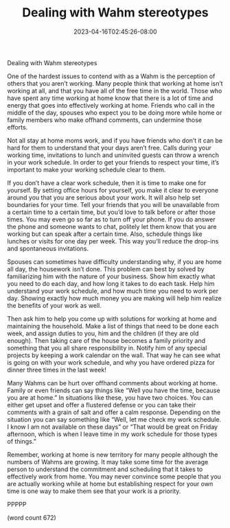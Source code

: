 ﻿---
title: "Dealing with Wahm stereotypes"
date: 2023-04-16T02:45:26-08:00
description: "WAHM txt Tips for Web Success"
featured_image: "/images/WAHM txt.jpg"
tags: ["WAHM txt"]
---

Dealing with Wahm stereotypes

One of the hardest issues to contend with as a Wahm is the perception of others that you aren’t working. Many people think that working at home isn’t working at all, and that you have all of the free time in the world. Those who have spent any time working at home know that there is a lot of time and energy that goes into effectively working at home. Friends who call in the middle of the day, spouses who expect you to be doing more while home or family members who make offhand comments, can undermine those efforts. 

Not all stay at home moms work, and if you have friends who don’t it can be hard for them to understand that your days aren’t free. Calls during your working time, invitations to lunch and uninvited guests can throw a wrench in your work schedule. In order to get your friends to respect your time, it’s important to make your working schedule clear to them. 

If you don’t have a clear work schedule, then it is time to make one for yourself. By setting office hours for yourself, you make it clear to everyone around you that you are serious about your work. It will also help set boundaries for your time. Tell your friends that you will be unavailable from a certain time to a certain time, but you’d love to talk before or after those times. You may even go so far as to turn off your phone. If you do answer the phone and someone wants to chat, politely let them know that you are working but can speak after a certain time. Also, schedule things like lunches or visits for one day per week. This way you’ll reduce the drop-ins and spontaneous invitations.

Spouses can sometimes have difficulty understanding why, if you are home all day, the housework isn’t done. This problem can best by solved by familiarizing him with the nature of your business. Show him exactly what you need to do each day, and how long it takes to do each task. Help him understand your work schedule, and how much time you need to work per day. Showing exactly how much money you are making will help him realize the benefits of your work as well.

Then ask him to help you come up with solutions for working at home and maintaining the household. Make a list of things that need to be done each week, and assign duties to you, him and the children (if they are old enough). Then taking care of the house becomes a family priority and something that you all share responsibility in. Notify him of any special projects by keeping a work calendar on the wall. That way he can see what is going on with your work schedule, and why you have ordered pizza for dinner three times in the last week!

Many Wahms can be hurt over offhand comments about working at home. Family or even friends can say things like “Well you have the time, because you are at home.” In situations like these, you have two choices. You can either get upset and offer a flustered defense or you can take their comments with a grain of salt and offer a calm response. Depending on the situation you can say something like “Well, let me check my work schedule. I know I am not available on these days” or “That would be great on Friday afternoon, which is when I leave time in my work schedule for those types of things.”

Remember, working at home is new territory for many people although the numbers of Wahms are growing. It may take some time for the average person to understand the commitment and scheduling that it takes to effectively work from home. You may never convince some people that you are actually working while at home but establishing respect for your own time is one way to make them see that your work is a priority.

PPPPP

(word count 672)
